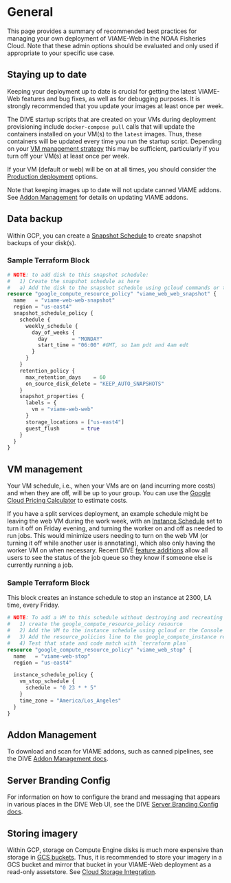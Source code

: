 # General

This page provides a summary of recommended best practices for managing your own deployment of VIAME-Web in the NOAA Fisheries Cloud. Note that these admin options should be evaluated and only used if appropriate to your specific use case.

## Staying up to date

Keeping your deployment up to date is crucial for getting the latest VIAME-Web features and bug fixes, as well as for debugging purposes. It is strongly recommended that you update your images at least once per week.

The DIVE startup scripts that are created on your VMs during deployment provisioning include `docker-compose pull` calls that will update the containers installed on your VM(s) to the `latest` images. Thus, these containers will be updated every time you run the startup script. Depending on your [VM management strategy](admin-general.md#vm_management) this may be sufficient, particularly if you turn off your VM(s) at least once per week.

If your VM (default or web) will be on at all times, you should consider the [Production deployment](https://kitware.github.io/dive/Deployment-Docker-Compose/#production-deployment) options.

Note that keeping images up to date will not update canned VIAME addons. See [Addon Management](admin-general.md#addon_management) for details on updating VIAME addons.

## Data backup

Within GCP, you can create a [Snapshot Schedule](https://cloud.google.com/compute/docs/disks/scheduled-snapshots) to create snapshot backups of your disk(s). 

### Sample Terraform Block

```terraform
# NOTE: to add disk to this snapshot schedule:
#   1) Create the snapshot schedule as here
#   a) Add the disk to the snapshot schedule using gcloud commands or the Console
resource "google_compute_resource_policy" "viame_web_web_snapshot" {
  name   = "viame-web-web-snapshot"
  region = "us-east4"
  snapshot_schedule_policy {
    schedule {
      weekly_schedule {
        day_of_weeks {
          day        = "MONDAY"
          start_time = "06:00" #GMT, so 1am pdt and 4am edt
        }
      }
    }
    retention_policy {
      max_retention_days    = 60
      on_source_disk_delete = "KEEP_AUTO_SNAPSHOTS"
    }
    snapshot_properties {
      labels = {
        vm = "viame-web-web"
      }
      storage_locations = ["us-east4"]
      guest_flush       = true
    }
  }
}
```

## VM management

Your VM schedule, i.e., when your VMs are on (and incurring more costs) and when they are off, will be up to your group. You can use the [Google Cloud Pricing Calculator](https://cloud.google.com/products/calculator) to estimate costs.

If you have a split services deployment, an example schedule might be leaving the web VM during the work week, with an [Instance Schedule](https://cloud.google.com/compute/docs/instances/schedule-instance-start-stop) set to turn it off on Friday evening, and turning the worker on and off as needed to run jobs. This would minimize users needing to turn on the web VM (or turning it off while another user is annotating), which also only having the worker VM on when necessary. Recent DIVE [feature additions](https://github.com/Kitware/dive/issues/1260) allow all users to see the status of the job queue so they know if someone else is currently running a job.

### Sample Terraform Block

This block creates an instance schedule to stop an instance at 2300, LA time, every Friday.

```terraform
# NOTE: To add a VM to this schedule without destroying and recreating them:
#   1) create the google_compute_resource_policy resource
#   2) Add the VM to the instance schedule using gcloud or the Console
#   3) Add the resource_policies line to the google_compute_instance resource
#   4) Test that state and code match with `terraform plan`
resource "google_compute_resource_policy" "viame_web_stop" {
  name   = "viame-web-stop"
  region = "us-east4"

  instance_schedule_policy {
    vm_stop_schedule {
      schedule = "0 23 * * 5"
    }
    time_zone = "America/Los_Angeles"
  }
}
```

## Addon Management

To download and scan for VIAME addons, such as canned pipelines, see the DIVE [Addon Management docs](https://kitware.github.io/dive/Deployment-Docker-Compose/#addon-management).

## Server Branding Config

For information on how to configure the brand and messaging that appears in various places in the DIVE Web UI, see the DIVE [Server Branding Config docs](https://kitware.github.io/dive/Deployment-Docker-Compose/#server-branding-config).

## Storing imagery

Within GCP, storage on Compute Engine disks is much more expensive than storage in [GCS buckets](https://cloud.google.com/storage/docs/introduction). Thus, it is recommended to store your imagery in a GCS bucket and mirror that bucket in your VIAME-Web deployment as a read-only assetstore. See [Cloud Storage Integration](admin-storage.md).

